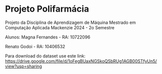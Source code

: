 # Projeto Polifarmácia
Projeto da Disciplina de Aprendizagem de Máquina
Mestrado em Computação Aplicada Mackenzie 
2024 - 2o Semestre

Alunos:
Magna Fernandes - RA: 10722096 <p>
Renato Godoi - RA: 10406532

Para download do dataset use este link: https://drive.google.com/file/d/1oFegBUaxNGSkoQSbRUg1AGB00STfyUn5/view?usp=sharing 

